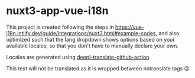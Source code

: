 # nuxt3-app-vue-i18n

This project is created following the steps in https://vue-i18n.intlify.dev/guide/integrations/nuxt3.html#example-codes, and also optimized such that the lang dropdown shows options based on your available locales, so that you don't have to manually declare your own.

Locales are generated using [deepl-translate-github-action](https://github.com/lyqht/deepl-translate-github-action).

<!-- notranslate -->
This text will not be translated as it is wrapped between notranslate tags 😉
<!-- /notranslate -->